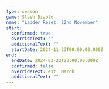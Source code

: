 ```yaml
---
type: season
game: Slash Diablo
name: "Ladder Reset: 22nd November"
start:
  confirmed: true
  overrideText: ""
  additionalText: ""
  startDate: 2024-11-23T00:00:00.000Z
end:
  endDate: 2024-03-22T23:00:00.000Z
  confirmed: false
  overrideText: est. March
  additionalText: ""
---
```

